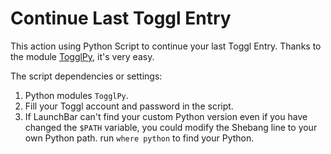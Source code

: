 # Continue Last Toggl Entry

This action using Python Script to continue your last Toggl Entry. Thanks to the module [TogglPy](https://github.com/matthewdowney/TogglPy), it's very easy.

The script dependencies or settings:

1. Python modules `TogglPy`.
2. Fill your Toggl account and password in the script.
3. If LaunchBar can't find your custom Python version even if you have changed the `$PATH` variable, you could modify the Shebang line to your own Python path. run `where python` to find your Python.
